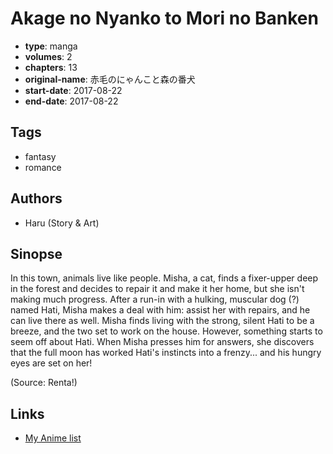 # Akage no Nyanko to Mori no Banken

-   **type**: manga
-   **volumes**: 2
-   **chapters**: 13
-   **original-name**: 赤毛のにゃんこと森の番犬
-   **start-date**: 2017-08-22
-   **end-date**: 2017-08-22

## Tags

-   fantasy
-   romance

## Authors

-   Haru (Story & Art)

## Sinopse

In this town, animals live like people. Misha, a cat, finds a fixer-upper deep in the forest and decides to repair it and make it her home, but she isn't making much progress. After a run-in with a hulking, muscular dog (?) named Hati, Misha makes a deal with him: assist her with repairs, and he can live there as well. Misha finds living with the strong, silent Hati to be a breeze, and the two set to work on the house. However, something starts to seem off about Hati. When Misha presses him for answers, she discovers that the full moon has worked Hati's instincts into a frenzy... and his hungry eyes are set on her!

(Source: Renta!)

## Links

-   [My Anime list](https://myanimelist.net/manga/126617/Akage_no_Nyanko_to_Mori_no_Banken)
